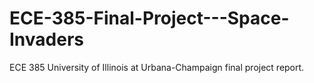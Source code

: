 # ECE-385-Final-Project---Space-Invaders
ECE 385 University of Illinois at Urbana-Champaign final project report.
